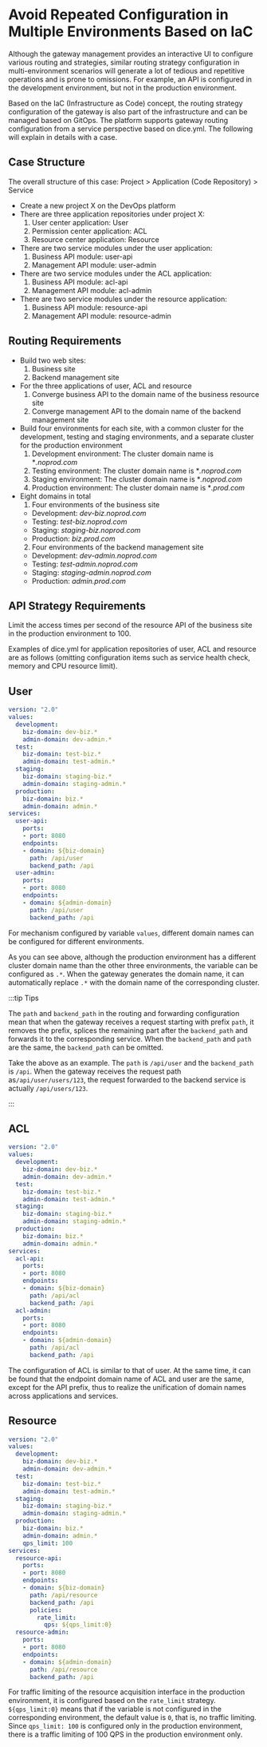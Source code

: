 # Avoid Repeated Configuration in Multiple Environments Based on IaC

Although the gateway management provides an interactive UI to configure various routing and strategies, similar routing strategy configuration in multi-environment scenarios will generate a lot of tedious and repetitive operations and is prone to omissions. For example, an API is configured in the development environment, but not in the production environment.

Based on the IaC (Infrastructure as Code) concept, the routing strategy configuration of the gateway is also part of the infrastructure and can be managed based on GitOps. The platform supports gateway routing configuration from a service perspective based on dice.yml. The following will explain in details with a case.

## Case Structure

The overall structure of this case: Project > Application (Code Repository) > Service

- Create a new project X on the DevOps platform
- There are three application repositories under project X:
   1. User center application: User
   2. Permission center application: ACL
   3. Resource center application: Resource
- There are two service modules under the user application:
   1. Business API module: user-api
   2. Management API module: user-admin
- There are two service modules under the ACL application:
   1. Business API module: acl-api
   2. Management API module: acl-admin
- There are two service modules under the resource application:
   1. Business API module: resource-api
   2. Management API module: resource-admin


## Routing Requirements

- Build two web sites:
   1. Business site
   2. Backend management site
- For the three applications of user, ACL and resource
   1. Converge business API to the domain name of the business resource site
   2. Converge management API to the domain name of the backend management site
- Build four environments for each site, with a common cluster for the development, testing and staging environments, and a separate cluster for the production environment
   1. Development environment: The cluster domain name is **.noprod.com*
   2. Testing environment: The cluster domain name is **.noprod.com*
   3. Staging environment: The cluster domain name is **.noprod.com*
   4. Production environment: The cluster domain name is **.prod.com*
- Eight domains in total
   1. Four environments of the business site
   - Development: *dev-biz.noprod.com*
   - Testing: *test-biz.noprod.com*
   - Staging: *staging-biz.noprod.com*
   - Production: *biz.prod.com*
   2. Four environments of the backend management site
   - Development: *dev-admin.noprod.com*
   - Testing: *test-admin.noprod.com*
   - Staging: *staging-admin.noprod.com*
   - Production: *admin.prod.com*

## API Strategy Requirements

Limit the access times per second of the resource API of the business site in the production environment to 100.

Examples of dice.yml for application repositories of user, ACL and resource are as follows (omitting configuration items such as service health check, memory and CPU resource limit).

## User

```yaml
version: "2.0"
values:
  development:
    biz-domain: dev-biz.*
    admin-domain: dev-admin.*
  test:
    biz-domain: test-biz.*
    admin-domain: test-admin.*
  staging:
    biz-domain: staging-biz.*
    admin-domain: staging-admin.*
  production:
    biz-domain: biz.*
    admin-domain: admin.*
services:
  user-api:
    ports:
    - port: 8080
    endpoints:
    - domain: ${biz-domain}
      path: /api/user
      backend_path: /api
  user-admin:
    ports:
    - port: 8080
    endpoints:
    - domain: ${admin-domain}
      path: /api/user
      backend_path: /api
```

For mechanism configured by variable `values`, different domain names can be configured for different environments.

As you can see above, although the production environment has a different cluster domain name than the other three environments, the variable can be configured as `.*`. When the gateway generates the domain name, it can automatically replace `.*` with the domain name of the corresponding cluster.

:::tip Tips

The `path` and `backend_path` in the routing and forwarding configuration mean that when the gateway receives a request starting with prefix `path`, it removes the prefix, splices the remaining part after the `backend_path` and forwards it to the corresponding service. When the `backend_path` and `path` are the same, the `backend_path` can be omitted.

Take the above as an example. The `path` is `/api/user` and the `backend_path` is `/api`. When the gateway receives the request path as`/api/user/users/123`, the request forwarded to the backend service is actually `/api/users/123`.

:::

## ACL

```yaml
version: "2.0"
values:
  development:
    biz-domain: dev-biz.*
    admin-domain: dev-admin.*
  test:
    biz-domain: test-biz.*
    admin-domain: test-admin.*
  staging:
    biz-domain: staging-biz.*
    admin-domain: staging-admin.*
  production:
    biz-domain: biz.*
    admin-domain: admin.*
services:
  acl-api:
    ports:
    - port: 8080
    endpoints:
    - domain: ${biz-domain}
      path: /api/acl
      backend_path: /api
  acl-admin:
    ports:
    - port: 8080
    endpoints:
    - domain: ${admin-domain}
      path: /api/acl
      backend_path: /api
```

The configuration of ACL is similar to that of user. At the same time, it can be found that the endpoint domain name of ACL and user are the same, except for the API prefix, thus to realize the unification of domain names across applications and services.

## Resource

```yaml
version: "2.0"
values:
  development:
    biz-domain: dev-biz.*
    admin-domain: dev-admin.*
  test:
    biz-domain: test-biz.*
    admin-domain: test-admin.*
  staging:
    biz-domain: staging-biz.*
    admin-domain: staging-admin.*
  production:
    biz-domain: biz.*
    admin-domain: admin.*
    qps_limit: 100
services:
  resource-api:
    ports:
    - port: 8080
    endpoints:
    - domain: ${biz-domain}
      path: /api/resource
      backend_path: /api
      policies:
        rate_limit:
          qps: ${qps_limit:0}
  resource-admin:
    ports:
    - port: 8080
    endpoints:
    - domain: ${admin-domain}
      path: /api/resource
      backend_path: /api
```

For traffic limiting of the resource acquisition interface in the production environment, it is configured based on the `rate_limit` strategy. `${qps_limit:0}` means that if the variable is not configured in the corresponding environment, the default value is `0`, that is, no traffic limiting. Since `qps_limit: 100` is configured only in the production environment, there is a traffic limiting of 100 QPS in the production environment only.
